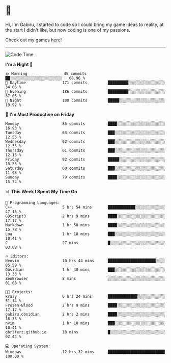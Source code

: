 # 🐀

Hi, I'm Gabiru, I started to code so I could bring my game ideas to reality, at the start I didn't like, but now coding is one of my passions.

Check out my games [here](https://gabiru.art/projetos/)!

---

<!--START_SECTION:waka-->
![Code Time](http://img.shields.io/badge/Code%20Time-254%20hrs%2045%20mins-blue)

**I'm a Night 🦉** 

```text
🌞 Morning                45 commits          ██░░░░░░░░░░░░░░░░░░░░░░░   08.96 % 
🌆 Daytime                171 commits         █████████░░░░░░░░░░░░░░░░   34.06 % 
🌃 Evening                186 commits         █████████░░░░░░░░░░░░░░░░   37.05 % 
🌙 Night                  100 commits         █████░░░░░░░░░░░░░░░░░░░░   19.92 % 
```
📅 **I'm Most Productive on Friday** 

```text
Monday                   85 commits          ████░░░░░░░░░░░░░░░░░░░░░   16.93 % 
Tuesday                  63 commits          ███░░░░░░░░░░░░░░░░░░░░░░   12.55 % 
Wednesday                62 commits          ███░░░░░░░░░░░░░░░░░░░░░░   12.35 % 
Thursday                 61 commits          ███░░░░░░░░░░░░░░░░░░░░░░   12.15 % 
Friday                   92 commits          █████░░░░░░░░░░░░░░░░░░░░   18.33 % 
Saturday                 60 commits          ███░░░░░░░░░░░░░░░░░░░░░░   11.95 % 
Sunday                   79 commits          ████░░░░░░░░░░░░░░░░░░░░░   15.74 % 
```


📊 **This Week I Spent My Time On** 

```text
💬 Programming Languages: 
C++                      5 hrs 54 mins       ████████████░░░░░░░░░░░░░   47.15 % 
GDScript3                2 hrs 9 mins        ████░░░░░░░░░░░░░░░░░░░░░   17.17 % 
Markdown                 1 hr 58 mins        ████░░░░░░░░░░░░░░░░░░░░░   15.78 % 
Lua                      1 hr 18 mins        ███░░░░░░░░░░░░░░░░░░░░░░   10.41 % 
C                        27 mins             █░░░░░░░░░░░░░░░░░░░░░░░░   03.68 % 

🔥 Editors: 
Neovim                   10 hrs 44 mins      █████████████████████░░░░   85.59 % 
Obsidian                 1 hr 40 mins        ███░░░░░░░░░░░░░░░░░░░░░░   13.33 % 
ZenBrowser               8 mins              ░░░░░░░░░░░░░░░░░░░░░░░░░   01.08 % 

🐱‍💻 Projects: 
krazy                    6 hrs 24 mins       █████████████░░░░░░░░░░░░   51.14 % 
Frozen-Blood             2 hrs 9 mins        ████░░░░░░░░░░░░░░░░░░░░░   17.17 % 
gabiru.obsidian          2 hrs 2 mins        ████░░░░░░░░░░░░░░░░░░░░░   16.33 % 
nvim                     1 hr 18 mins        ███░░░░░░░░░░░░░░░░░░░░░░   10.41 % 
gbrlferz.github.io       18 mins             █░░░░░░░░░░░░░░░░░░░░░░░░   02.44 % 

💻 Operating System: 
Windows                  12 hrs 32 mins      █████████████████████████   100.00 % 
```


<!--END_SECTION:waka-->
